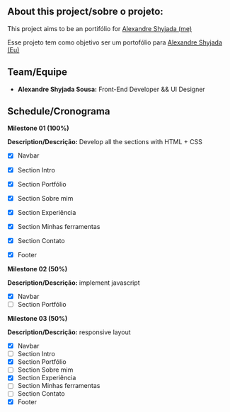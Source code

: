 ## About this project/sobre o projeto:

This project aims to be an portifólio for [Alexandre Shyjada (me)](https://www.linkedin.com/in/alexshyjada/)

Esse projeto tem como objetivo ser um portofólio para [Alexandre Shyjada (Eu)](https://www.linkedin.com/in/alexshyjada/)

## Team/Equipe
- **Alexandre Shyjada Sousa:** Front-End Developer && UI Designer

## Schedule/Cronograma

**Milestone 01 (100%)**

**Description/Descrição:** Develop all the sections with HTML + CSS

- [x] Navbar
- [x] Section Intro
- [x] Section Portfólio
- [x] Section Sobre mim
- [x] Section Experiência
- [x] Section Minhas ferramentas
- [x] Section Contato
- [x] Footer


**Milestone 02 (50%)**

**Description/Descrição:** implement javascript

- [x] Navbar
- [ ] Section Portfólio

**Milestone 03 (50%)**

**Description/Descrição:** responsive layout

- [x] Navbar
- [ ] Section Intro
- [x] Section Portfólio
- [ ] Section Sobre mim
- [x] Section Experiência
- [ ] Section Minhas ferramentas
- [ ] Section Contato
- [x] Footer